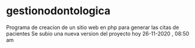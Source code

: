# gestionodontologica
Programa de creacion de un sitio web en php para generar las citas de pacientes
Se subio una nueva version del  proyecto  hoy 26-11-2020 , 08:50 am
